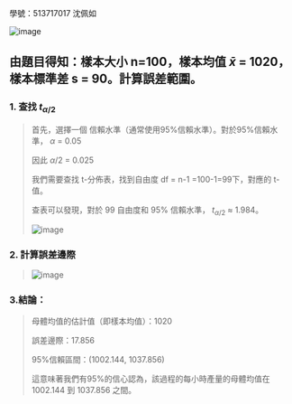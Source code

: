 學號：513717017 沈佩如

![image](https://github.com/user-attachments/assets/f86baae3-50b1-4abd-ba5d-efc603c4ca33)

## 由題目得知：樣本大小 n=100，樣本均值 $\bar {x}$ = 1020， 樣本標準差 s = 90。計算誤差範圍。

### 1. 查找 $t_{\alpha/2}$
>
>首先，選擇一個 信賴水準（通常使用95%信賴水準）。對於95%信賴水準， $\alpha$ = 0.05
>
>因此 $\alpha/2$ = 0.025
>
>我們需要查找 t-分佈表，找到自由度 df = n-1 =100-1=99下，對應的 t-值。
>
>查表可以發現，對於 99 自由度和 95% 信賴水準， $t_{\alpha/2}$ ≈ 1.984。
>
>![image](https://github.com/user-attachments/assets/1cdfe1e2-9520-4f87-b184-994be3dc7acd)
>
### 2. 計算誤差邊際
>
>![image](https://github.com/user-attachments/assets/fe6672ef-63ea-4a42-a6ca-efaf5b8ef6b9)
>
### 3.結論：
>
>母體均值的估計值（即樣本均值）：1020
>
>誤差邊際：17.856
>
>95%信賴區間：(1002.144, 1037.856)
>
>這意味著我們有95%的信心認為，該過程的每小時產量的母體均值在 1002.144 到 1037.856 之間。
>
